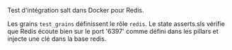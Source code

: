 Test d'intégration salt dans Docker pour Redis.

Les grains `test_grains` définissent le rôle `redis`.
Le state asserts.sls vérifie que Redis écoute bien sur le port '6397' comme défini dans les pillars et injecte une clé
dans la base redis.
